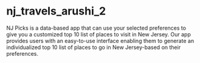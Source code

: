 # nj_travels_arushi_2

NJ Picks is a data-based app that can use your selected preferences to give you a customized top 10 list of places to visit in New Jersey. Our app provides users with an easy-to-use interface enabling them to generate an individualized top 10 list of places to go in New Jersey-based on their preferences.
